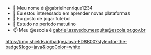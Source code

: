- 👋 Meu nome é @gabrielhenrique1234
- 👀 Eu estou interessado em aprender novas plataformas
- 🌱 Eu gosto de jogar futebol
- 💞️ Estudo no periodo matutino
- 📫 Meu @escola é gabriel.azevedo.mesquita@escola.pr.gov.br

<!---
gabrielhenrique1234/gabrielhenrique1234 is a ✨ special ✨ repository because its `README.md` (this file) appears on your GitHub profile.
You can click the Preview link to take a look at your changes.
--->
https://img.shields.io/badge/Java-ED8B00?style=for-the-badge&logo=java&logoColor=white
